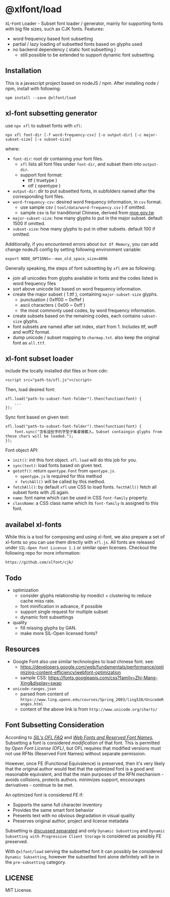 # @xlfont/load

`X`L-`F`ont `L`oader - Subset font loader / generator, mainly for supporting fonts with big file sizes, such as CJK fonts. Features:

 - word frequency based font subsetting
 - partial / lazy loading of subsetted fonts based on glyphs used
 - no backend dependency ( static font subsetting )
   - still possible to be extended to support dynamic font subsetting.


## Installation

This is a javascript project based on nodeJS / npm. After installing node / npm, install with following:

    npm install --save @xlfont/load


## xl-font subsetting generator

use `npx xfl` to subset fonts with `xfl`:

    npx xfl font-dir [-f word-frequency-csv] [-o output-dir] [-c major-subset-size] [-s subset-size]


where:

 - `font-dir`: root dir containing your font files.
   - `xfl` lists all font files under `font-dir`, and subset them into `output-dir`.
   - support font format:
     - ttf ( truetype )
     - otf ( opentype )
 - `output-dir`: dir to put subsetted fonts, in subfolders named after the corresponding font files.
 - `word-frequency-csv`: desired word frequency information, in `csv` format.
   - use sample csv ( `tool/data/word-frequency.csv` ) if omitted.
   - sample csv is for tranditional Chinese, derived from [moe.gov.tw](http://language.moe.gov.tw/001/Upload/files/SITE_CONTENT/M0001/86NEWS/download/86rest17.TXT)
 - `major-subset-size`: how many glyphs to put in the major subset. default 1500 if omitted.
 - `subset-size`: how many glyphs to put in other subsets. default 100 if omitted.

Additionally, if you encountered errors about `Out Of Memory`, you can add change nodeJS config by setting following environment variable:

    export NODE_OPTIONS=--max_old_space_size=4096


Generally speaking, the steps of font subsetting by `xfl` are as following:

 - join all unicodes from glyphs available in fonts and the codes listed in word frequency files
 - sort above unicode list based on word frequency information.
 - create the major subset ( 1.ttf ), containing `major-subset-size` glyphs.
   - punctuation ( 0xff00 ~ 0xffef )
   - ascii characters ( 0x00 ~ 0xff )
   - the most commonly used codes, by word frequency information.
 - create subsets based on the remaining codes, each contains `subset-size` glyphs.
 - font subsets are named after set index, start from 1. Includes ttf, woff and woff2 format.
 - dump unicode / subset mapping to `charmap.txt`. also keep the original font as `all.ttf`.


## xl-font subset loader

include the locally installed dist files or from cdn:

    <script src="path-to/xfl.js"></script>


Then, load desired font:

    xfl.load("path-to-subset-font-folder").then(function(font) {
        ...
    });

Sync font based on given text:

    xfl.load("path-to-subset-font-folder").then(function(font) {
        font.sync("含有這些字的字型子集會被載入。Subset containgin glyphs from these chars will be loaded.");
    });



Font object API:

 - `init()`: init this font object. `xfl.load` will do this job for you.
 - `sync(text)`: load fonts based on given text.
 - `getotf()`: return `opentype.Font` from `opentype.js`.
   - `opentype.js` is required for this method
   - `fetchAll()` will be called by this method.
 - `fetchAll()`: by default `xfl` use CSS to load fonts. `fecthAll()` fetch all subset fonts with JS again.
 - `name`: font name which can be used in CSS `font-family` property.
 - `className`: a CSS class name which its `font-family` is assigned to this font.


## availabel xl-fonts

While this is a tool for composing and using xl-font, we also prepare a set of xl-fonts so you can use them directly with `xfl.js`. All fonts are released under `SIL-Open Font License 1.1` or similar open licenses. Checkout the following repo for more information:

    https://github.com/xlfont/cjk/



## Todo

 - optimization
   - consider glyphs relationship by moedict + clustering to reduce cache miss rate.
   - font minification in advance, if possible
   - support single request for multiple subset
   - dynamic font subsettings
 - quality
   - fill missing glyphs by GAN.
   - make more SIL-Open licensed fonts?

## Resources

 - Google Font also use similar technologies to load chinese font. see:
   - https://developers.google.com/web/fundamentals/performance/optimizing-content-efficiency/webfont-optimization
   - sample CSS: https://fonts.googleapis.com/css?family=Zhi-Mang-Xing&display=swap
 - `unicode-ranges.json`
   - parsed from content of `https://www.ling.upenn.edu/courses/Spring_2003/ling538/UnicodeRanges.html`
   - content of the above link is from `http://www.unicode.org/charts/`

## Font Subsetting Consideration

According to *[SIL's OFL FAQ](https://scripts.sil.org/cms/scripts/page.php?item_id=OFL-FAQ_web#b4b7db21)* and *[Web Fonts and Reserved Font Names](https://scripts.sil.org/cms/scripts/page.php?site_id=nrsi&id=OFL_web_fonts_and_RFNs#33301a9c)*, Subsetting a font is considered *modification* of that font. This is permitted by *Open Font License (OFL)*, but OFL requires that modified versions must not use RFNs (Reserved Font Names) without separate permission.

However, once FE (Functional Equivalence) is preserved, then it's very likely that the original author would feel that the optimized font is a good and reasonable equivalent, and that the main purposes of the RFN mechanism - avoids collisions, protects authors. minimizes support, encourages derivatives - continue to be met.

An optimized font is considered FE if:

 - Supports the same full character inventory
 - Provides the same smart font behavior
 - Presents text with no obvious degradation in visual quality
 - Preserves original author, project and license metadata

Subsetting is [discussed separated](https://scripts.sil.org/cms/scripts/page.php?site_id=nrsi&id=OFL_web_fonts_and_RFNs#b4599c52) and only `Dynamic Subsetting` and `Dynamic Subsetting with Progressive Client Storage` is considered as possibly FE preserved.

With `@xlfont/load` serving the subsetted font it can possibly be considered `Dynamic Subsetting`, however the subsetted font alone definitely will be in the `pre-subsetting` category.


## LICENSE

MIT License.
